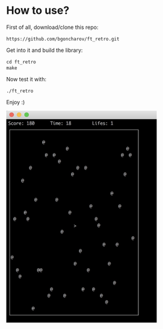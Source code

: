 # How to use?
First of all, download/clone this repo:
```
https://github.com/bgoncharov/ft_retro.git
```

Get into it and build the library:
```
cd ft_retro
make
```

Now test it with:
```
./ft_retro
```

Enjoy :)



<img src="https://github.com/bgoncharov/ft_retro/blob/master/includes/game.jpeg" width="400">